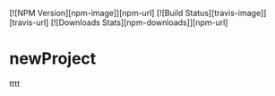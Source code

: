 
[![NPM Version][npm-image]][npm-url]
[![Build Status][travis-image]][travis-url]
[![Downloads Stats][npm-downloads]][npm-url]


# newProject
tttt
